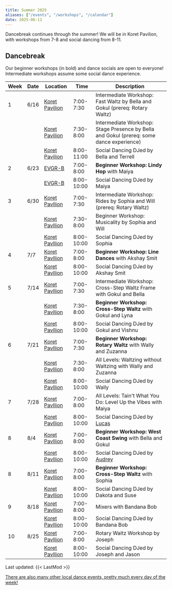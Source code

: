 ```yaml
---
title: Summer 2025
aliases: ["/events", "/workshops", "/calendar"]
date: 2025-06-11
---
```


Dancebreak continues through the summer!  We will be in Koret Pavilion, with workshops from 7-8 and social dancing from 8-11.

<!--more-->

## Dancebreak

Our beginner workshops (in bold) and dance socials are open to everyone!  Intermediate workshops assume some social dance experience.

| Week | Date | Location                | Time       | Description                                                                              |
|------|------|-------------------------|------------|------------------------------------------------------------------------------------------|
| 1    | 6/16 | [Koret Pavilion][koret] | 7:00-7:30  | Intermediate Workshop: Fast Waltz by Bella and Gokul (prereq: Rotary Waltz)              |
|      |      | [Koret Pavilion][koret] | 7:30-8:00  | Intermediate Workshop: Stage Presence by Bella and Gokul (prereq: some dance experience) |
|      |      | [Koret Pavilion][koret] | 8:00-11:00 | Social Dancing DJed by Bella and Terrell                                                 |
| 2    | 6/23 | [EVGR-B][evgr]          | 7:00-8:00  | **Beginner Workshop: Lindy Hop** with Maiya                                              |
|      |      | [EVGR-B][evgr]          | 8:00-10:00 | Social Dancing DJed by Maiya                                                             |
| 3    | 6/30 | [Koret Pavllion][koret] | 7:00-7:30  | Intermediate Workshop: Rides by Sophia and Will (prereq: Rotary Waltz)                   |
|      |      | [Koret Pavllion][koret] | 7:30-8:00  | Beginner Workshop: Musicality by Sophia and Will                                         |
|      |      | [Koret Pavllion][koret] | 8:00-10:00 | Social Dancing DJed by Sophia                                                            |
| 4    | 7/7  | [Koret Pavllion][koret] | 7:00-8:00  | **Beginner Workshop: Line Dances** with Akshay Smit                                      |
|      |      | [Koret Pavllion][koret] | 8:00-10:00 | Social Dancing DJed by Akshay Smit                                                       |
| 5    | 7/14 | [Koret Pavllion][koret] | 7:00-7:30  | Intermediate Workshop: Cross-Step Waltz Frame with Gokul and Bella                       |
|      |      | [Koret Pavllion][koret] | 7:30-8:00  | **Beginner Workshop: Cross-Step Waltz** with Gokul and Lyna                              |
|      |      | [Koret Pavllion][koret] | 8:00-10:00 | Social Dancing DJed by Gokul and Vishnu                                                  |
| 6    | 7/21 | [Koret Pavllion][koret] | 7:00-7:30  | **Beginner Workshop: Rotary Waltz** with Wally and Zuzanna
|      |      | [Koret Pavllion][koret] | 7:30-8:00  | All Levels: Waltzing without Waltzing with Wally and Zuzanna
|      |      | [Koret Pavllion][koret] | 8:00-10:00 | Social Dancing DJed by Wally                                                             |
| 7    | 7/28 | [Koret Pavllion][koret] | 7:00-8:00  | All Levels: Tain't What You Do: Level Up the Vibes with Maiya
|      |      | [Koret Pavllion][koret] | 8:00-10:00 | Social Dancing DJed by [Lucas][lucas]                                                    |
| 8    | 8/4  | [Koret Pavllion][koret] | 7:00-8:00  | **Beginner Workshop: West Coast Swing** with Bella and Gokul
|      |      | [Koret Pavllion][koret] | 8:00-10:00 | Social Dancing DJed by [Audrey][audrey]                                                  |
| 8    | 8/11 | [Koret Pavllion][koret] | 7:00-8:00  | **Beginner Workshop: Cross-Step Waltz** with Sophia
|      |      | [Koret Pavllion][koret] | 8:00-10:00 | Social Dancing DJed by Dakota and Suse                                                   |
| 9    | 8/18 | [Koret Pavllion][koret] | 7:00-8:00  | Mixers with Bandana Bob                                                                  |
|      |      | [Koret Pavllion][koret] | 8:00-10:00 | Social Dancing DJed by Bandana Bob                                                       |
| 10   | 8/25 | [Koret Pavllion][koret] | 7:00-8:00  | Rotary Waltz Workshop by Joseph                                                          |
|      |      | [Koret Pavllion][koret] | 8:00-10:00 | Social Dancing DJed by Joseph and Jason                                                  |

Last updated: {{< LastMod >}}

[There are also many other local dance events, pretty much every day of the week!](/info/local)

[epc]: /info/locations/#elliott-program-center
[roble]: /info/locations/#roble-gym
[gcc]: /info/locations/#graduate-community-center
[evgr]: /info/locations/#escondido-village-graduate-residences
[koret]: /info/locations/#koret-pavilion
[ssd]: https://swing.stanford.edu
[wcs]: https://www.facebook.com/cardinalswing/
[powers]: https://www.richardpowers.com/
[bigdance]: https://bigdance.stanford.edu/
[bonbon]: https://2025bonbonball.eventbrite.com/
[opening]: https://vienneseball.stanford.edu/
[swingtime]: https://swingtime.stanford.edu/
[vball]: https://vienneseball.stanford.edu/

[jazz]: /posts/25spr-all-that-jazz
[floorcraft]: https://www.facebook.com/events/30100345002885928
[wcs]: https://www.facebook.com/cardinalswing/

[lucas]: https://garron.net
[audrey]: https://www.audriix.com/
